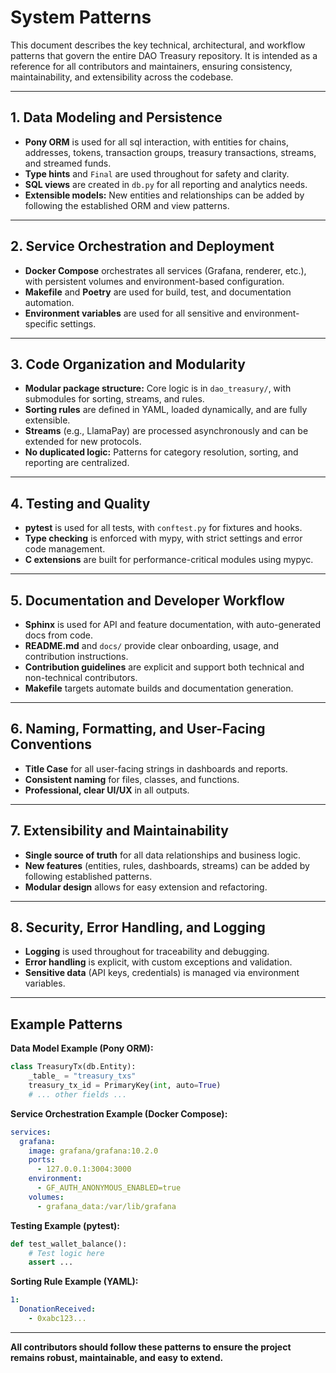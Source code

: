 # System Patterns

This document describes the key technical, architectural, and workflow patterns that govern the entire DAO Treasury repository. It is intended as a reference for all contributors and maintainers, ensuring consistency, maintainability, and extensibility across the codebase.

---

## 1. Data Modeling and Persistence

- **Pony ORM** is used for all sql interaction, with entities for chains, addresses, tokens, transaction groups, treasury transactions, streams, and streamed funds.
- **Type hints** and `Final` are used throughout for safety and clarity.
- **SQL views** are created in `db.py` for all reporting and analytics needs.
- **Extensible models:** New entities and relationships can be added by following the established ORM and view patterns.

---

## 2. Service Orchestration and Deployment

- **Docker Compose** orchestrates all services (Grafana, renderer, etc.), with persistent volumes and environment-based configuration.
- **Makefile** and **Poetry** are used for build, test, and documentation automation.
- **Environment variables** are used for all sensitive and environment-specific settings.

---

## 3. Code Organization and Modularity

- **Modular package structure:** Core logic is in `dao_treasury/`, with submodules for sorting, streams, and rules.
- **Sorting rules** are defined in YAML, loaded dynamically, and are fully extensible.
- **Streams** (e.g., LlamaPay) are processed asynchronously and can be extended for new protocols.
- **No duplicated logic:** Patterns for category resolution, sorting, and reporting are centralized.

---

## 4. Testing and Quality

- **pytest** is used for all tests, with `conftest.py` for fixtures and hooks.
- **Type checking** is enforced with mypy, with strict settings and error code management.
- **C extensions** are built for performance-critical modules using mypyc.

---

## 5. Documentation and Developer Workflow

- **Sphinx** is used for API and feature documentation, with auto-generated docs from code.
- **README.md** and `docs/` provide clear onboarding, usage, and contribution instructions.
- **Contribution guidelines** are explicit and support both technical and non-technical contributors.
- **Makefile** targets automate builds and documentation generation.

---

## 6. Naming, Formatting, and User-Facing Conventions

- **Title Case** for all user-facing strings in dashboards and reports.
- **Consistent naming** for files, classes, and functions.
- **Professional, clear UI/UX** in all outputs.

---

## 7. Extensibility and Maintainability

- **Single source of truth** for all data relationships and business logic.
- **New features** (entities, rules, dashboards, streams) can be added by following established patterns.
- **Modular design** allows for easy extension and refactoring.

---

## 8. Security, Error Handling, and Logging

- **Logging** is used throughout for traceability and debugging.
- **Error handling** is explicit, with custom exceptions and validation.
- **Sensitive data** (API keys, credentials) is managed via environment variables.

---

## Example Patterns

**Data Model Example (Pony ORM):**
```python
class TreasuryTx(db.Entity):
    _table_ = "treasury_txs"
    treasury_tx_id = PrimaryKey(int, auto=True)
    # ... other fields ...
```

**Service Orchestration Example (Docker Compose):**
```yaml
services:
  grafana:
    image: grafana/grafana:10.2.0
    ports:
      - 127.0.0.1:3004:3000
    environment:
      - GF_AUTH_ANONYMOUS_ENABLED=true
    volumes:
      - grafana_data:/var/lib/grafana
```

**Testing Example (pytest):**
```python
def test_wallet_balance():
    # Test logic here
    assert ...
```

**Sorting Rule Example (YAML):**
```yaml
1:
  DonationReceived:
    - 0xabc123...
```

---

**All contributors should follow these patterns to ensure the project remains robust, maintainable, and easy to extend.**
